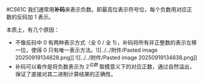 #CS61C 
我们通常用**补码**来表示负数。即最高位表示符号位，每个负数用对应正数的反码加 1 表示。

本质上，有几个原因：
- 不像反码中 0 有两种表示方式（全 0 / 全 1），补码将所有非正整数的表示左移一位，使得 0 只有唯一表示方法。![[../../附件/Pasted image 20250919134828.png]] ![[../../附件/Pasted image 20250919134838.png]]
- 补码可以看作是将负数表示为 $2^{位数}$ 取模意义下的对应正数，通过自然溢出，保证了直接对其二进制计算结果的正确性。

